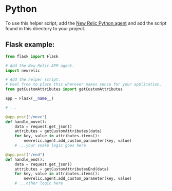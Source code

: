 # Python

To use this helper script, add the [New Relic Python agent](https://docs.newrelic.com/docs/apm/agents/python-agent/getting-started/introduction-new-relic-python/) and add the script found in this directory to your project.

## Flask example:

```python
from flask import Flask

# Add the New Relic APM agent.
import newrelic

# Add the helper script.
# Feel free to place this wherever makes sense for your application.
from getCustomAttributes import getCustomAttributes

app = Flask(__name__)

# ...

@app.post("/move")
def handle_move():
    data = request.get_json()
    attributes = getCustomAttributes(data)
    for key, value in attributes.items():
        newrelic.agent.add_custom_parameter(key, value)
    # ...your snake logic goes here

@app.post("/end")
def handle_end():
    data = request.get_json()
    attributes = getCustomAttributesEnd(data)
    for key, value in attributes.items():
        newrelic.agent.add_custom_parameter(key, value)
    # ...other logic here
```
